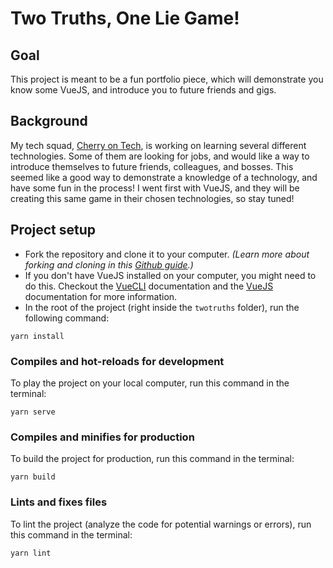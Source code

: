 # Two Truths, One Lie Game!

## Goal

This project is meant to be a fun portfolio piece, which will demonstrate you know some VueJS, and introduce you to future friends and gigs.

## Background

My tech squad, [Cherry on Tech](https://cherryon.tech), is working on learning several different technologies. Some of them are looking for jobs, and would like a way to introduce themselves to future friends, colleagues, and bosses. This seemed like a good way to demonstrate a knowledge of a technology, and have some fun in the process! I went first with VueJS, and they will be creating this same game in their chosen technologies, so stay tuned!

## Project setup

- Fork the repository and clone it to your computer. _(Learn more about forking and cloning in this [Github guide](https://guides.github.com/activities/forking/).)_
- If you don't have VueJS installed on your computer, you might need to do this. Checkout the [VueCLI](https://cli.vuejs.org/guide/installation.html) documentation and the [VueJS](https://vuejs.org/v2/guide/#Getting-Started) documentation for more information.
- In the root of the project (right inside the `twotruths` folder), run the following command:

```
yarn install
```

### Compiles and hot-reloads for development

To play the project on your local computer, run this command in the terminal:

```
yarn serve
```

### Compiles and minifies for production

To build the project for production, run this command in the terminal:

```
yarn build
```

### Lints and fixes files

To lint the project (analyze the code for potential warnings or errors), run this command in the terminal:

```
yarn lint
```
